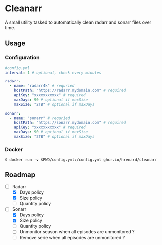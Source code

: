 # Cleanarr

A small utility tasked to automatically clean radarr and sonarr files over time.

## Usage

### Configuration

```yml
#config.yml
interval: 1 # optional, check every minutes

radarr:
  - name: "radarr4k" # requried
    hostPath: "https://radarr.mydomain.com" # required
    apiKey: "xxxxxxxxxxx" # required
    maxDays: 90 # optional if maxSize
    maxSize: "2TB" # optional if maxDays

sonarr:
  - name: "sonarr" # requried
    hostPath: "https://sonarr.mydomain.com" # required
    apiKey: "xxxxxxxxxxx" # required
    maxDays: 90 # optional if maxSize
    maxSize: "2TB" # optional if maxDays
```

### Docker

```shell
$ docker run -v $PWD/config.yml:/config.yml ghcr.io/hrenard/cleanarr
```

## Roadmap

- [ ] Radarr
  - [x] Days policy
  - [x] Size policy
  - [ ] Quantity policy
- [ ] Sonarr
  - [x] Days policy
  - [x] Size policy
  - [ ] Quantity policy
  - [ ] Unmonitor season when all episodes are unmonitored ?
  - [ ] Remove serie when all episodes are unmonitored ?
